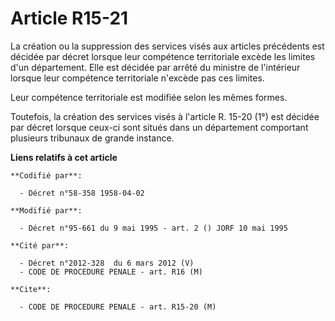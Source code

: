 # Article R15-21

La création ou la suppression des services visés aux articles précédents est décidée par décret lorsque leur compétence
territoriale excède les limites d'un département. Elle est décidée par arrêté du ministre de l'intérieur lorsque leur
compétence territoriale n'excède pas ces limites.

Leur compétence territoriale est modifiée selon les mêmes formes.

Toutefois, la création des services visés à l'article R. 15-20 (1°) est décidée par décret lorsque ceux-ci sont situés dans
un département comportant plusieurs tribunaux de grande instance.

**Liens relatifs à cet article**

	**Codifié par**:

	  - Décret n°58-358 1958-04-02

	**Modifié par**:

	  - Décret n°95-661 du 9 mai 1995 - art. 2 () JORF 10 mai 1995

	**Cité par**:

	  - Décret n°2012-328  du 6 mars 2012 (V)
	  - CODE DE PROCEDURE PENALE - art. R16 (M)

	**Cite**:

	  - CODE DE PROCEDURE PENALE - art. R15-20 (M)
